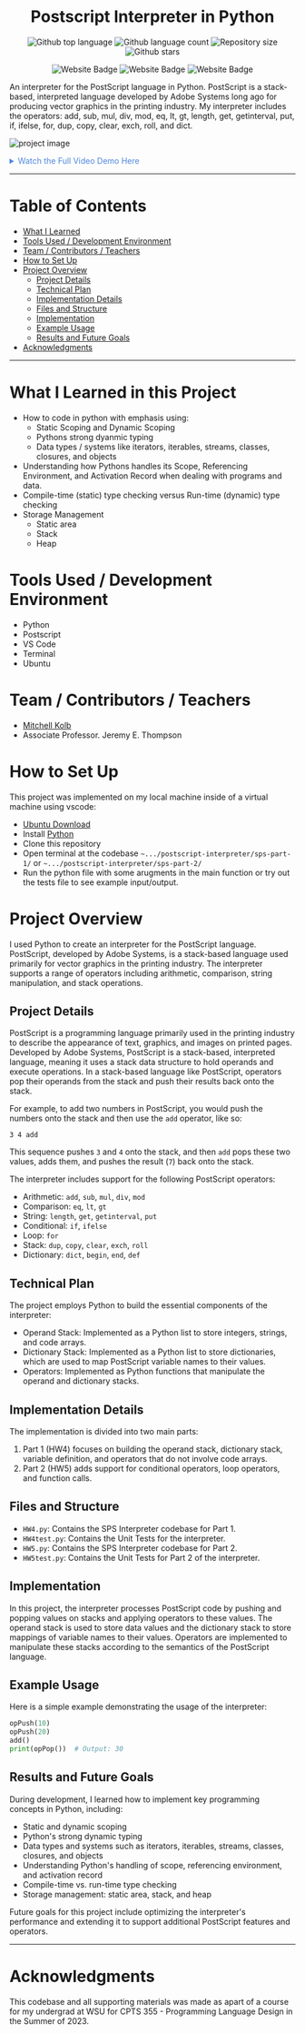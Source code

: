
<h1 align="center">Postscript Interpreter in Python</h1>

<p align="center">
  <img alt="Github top language" src="https://img.shields.io/github/languages/top/mitchellkolb/postscript-interpreter?color=DA1F26">

  <img alt="Github language count" src="https://img.shields.io/github/languages/count/mitchellkolb/postscript-interpreter?color=DA1F26">

  <img alt="Repository size" src="https://img.shields.io/github/repo-size/mitchellkolb/postscript-interpreter?color=DA1F26">

  <img alt="Github stars" src="https://img.shields.io/github/stars/mitchellkolb/postscript-interpreter?color=DA1F26" />
</p>

<p align="center">
<img
    src="https://img.shields.io/badge/Python-3776AB?style=for-the-badge&logo=Python&logoColor=white"
    alt="Website Badge" />
<img
    src="https://img.shields.io/badge/Postscript-DA1F26?style=for-the-badge&logo=adobe&logoColor=white"
    alt="Website Badge" />
<img
    src="https://img.shields.io/badge/ubuntu-E95420?style=for-the-badge&logo=ubuntu&logoColor=white"
    alt="Website Badge" />
</p>

An interpreter for the PostScript language in Python. PostScript is a stack-based, interpreted language developed by Adobe Systems long ago for producing vector graphics in the printing industry. My interpreter includes the operators: add, sub, mul, div, mod, eq, lt, gt, length, get, getinterval, put, if, ifelse, for, dup, copy, clear, exch, roll, and dict.

![project image](resources/image1.png)

<details>
<summary style="color:#5087dd">Watch the Full Video Demo Here</summary>

[![Full Video Demo Here](https://img.youtube.com/vi/VidKEY/0.jpg)](https://www.youtube.com/watch?v=VidKEY)

</details>

---


# Table of Contents
- [What I Learned](#what-i-learned-in-this-project)
- [Tools Used / Development Environment](#tools-used--development-environment)
- [Team / Contributors / Teachers](#team--contributors--teachers)
- [How to Set Up](#how-to-set-up)
- [Project Overview](#project-overview)
  - [Project Details](#project-details)
  - [Technical Plan](#technical-plan)
  - [Implementation Details](#implementation-details)
  - [Files and Structure](#files-and-structure)
  - [Implementation](#implementation)
  - [Example Usage](#example-usage)
  - [Results and Future Goals](#results-and-future-goals)
- [Acknowledgments](#acknowledgments)

---

# What I Learned in this Project
- How to code in python with emphasis using: 
    - Static Scoping and Dynamic Scoping
    - Pythons strong dyanmic typing
    - Data types / systems like iterators, iterables, streams, classes, closures, and objects
- Understanding how Pythons handles its Scope, Referencing Environment, and Activation Record when dealing with programs and data.
- Compile-time (static) type checking versus Run-time (dynamic) type checking
- Storage Management
  - Static area
  - Stack
  - Heap


# Tools Used / Development Environment
- Python
- Postscript
- VS Code
- Terminal
- Ubuntu





# Team / Contributors / Teachers
- [Mitchell Kolb](https://github.com/mitchellkolb)
- Associate Professor. Jeremy E. Thompson






# How to Set Up
This project was implemented on my local machine inside of a virtual machine using vscode:
- [Ubuntu Download](https://ubuntu.com/download/desktop)
- Install [Python](https://www.python.org/downloads/)
- Clone this repository 
- Open terminal at the codebase `~.../postscript-interpreter/sps-part-1/` or `~.../postscript-interpreter/sps-part-2/`
- Run the python file with some arugments in the main function or try out the tests file to see example input/output.



# Project Overview
I used Python to create an interpreter for the PostScript language. PostScript, developed by Adobe Systems, is a stack-based language used primarily for vector graphics in the printing industry. The interpreter supports a range of operators including arithmetic, comparison, string manipulation, and stack operations.


## Project Details
PostScript is a programming language primarily used in the printing industry to describe the appearance of text, graphics, and images on printed pages. Developed by Adobe Systems, PostScript is a stack-based, interpreted language, meaning it uses a stack data structure to hold operands and execute operations. In a stack-based language like PostScript, operators pop their operands from the stack and push their results back onto the stack.

For example, to add two numbers in PostScript, you would push the numbers onto the stack and then use the `add` operator, like so:
```
3 4 add
```
This sequence pushes `3` and `4` onto the stack, and then `add` pops these two values, adds them, and pushes the result (`7`) back onto the stack. 

The interpreter includes support for the following PostScript operators:
- Arithmetic: `add`, `sub`, `mul`, `div`, `mod`
- Comparison: `eq`, `lt`, `gt`
- String: `length`, `get`, `getinterval`, `put`
- Conditional: `if`, `ifelse`
- Loop: `for`
- Stack: `dup`, `copy`, `clear`, `exch`, `roll`
- Dictionary: `dict`, `begin`, `end`, `def`

## Technical Plan
The project employs Python to build the essential components of the interpreter:
- Operand Stack: Implemented as a Python list to store integers, strings, and code arrays.
- Dictionary Stack: Implemented as a Python list to store dictionaries, which are used to map PostScript variable names to their values.
- Operators: Implemented as Python functions that manipulate the operand and dictionary stacks.

## Implementation Details
The implementation is divided into two main parts:
1. Part 1 (HW4) focuses on building the operand stack, dictionary stack, variable definition, and operators that do not involve code arrays.
2. Part 2 (HW5) adds support for conditional operators, loop operators, and function calls.

## Files and Structure
- `HW4.py`: Contains the SPS Interpreter codebase for Part 1.
- `HW4test.py`: Contains the Unit Tests for the interpreter.
- `HW5.py`: Contains the SPS Interpreter codebase for Part 2.
- `HW5test.py`: Contains the Unit Tests for Part 2 of the interpreter.

## Implementation
In this project, the interpreter processes PostScript code by pushing and popping values on stacks and applying operators to these values. The operand stack is used to store data values and the dictionary stack to store mappings of variable names to their values. Operators are implemented to manipulate these stacks according to the semantics of the PostScript language.

## Example Usage
Here is a simple example demonstrating the usage of the interpreter:
```python
opPush(10)
opPush(20)
add()
print(opPop())  # Output: 30
```

## Results and Future Goals

During development, I learned how to implement key programming concepts in Python, including:

- Static and dynamic scoping
- Python's strong dynamic typing
- Data types and systems such as iterators, iterables, streams, classes, closures, and objects
- Understanding Python's handling of scope, referencing environment, and activation record
- Compile-time vs. run-time type checking
- Storage management: static area, stack, and heap

Future goals for this project include optimizing the interpreter's performance and extending it to support additional PostScript features and operators.




--- 
# Acknowledgments
This codebase and all supporting materials was made as apart of a course for my undergrad at WSU for CPTS 355 - Programming Language Design in the Summer of 2023. 

